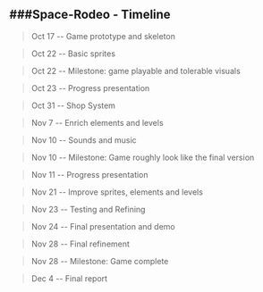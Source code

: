 ###Space-Rodeo - Timeline
----------

> Oct 17 -- Game prototype and skeleton

> Oct 22 -- Basic sprites

> Oct 22 -- Milestone: game playable and tolerable visuals

> Oct 23 -- Progress presentation

> Oct 31 -- Shop System

> Nov 7 --  Enrich elements and levels 

> Nov 10 -- Sounds and music

> Nov 10 -- Milestone: Game roughly look like the final version

> Nov 11 -- Progress presentation

> Nov 21 -- Improve sprites, elements and levels

> Nov 23 -- Testing and Refining

> Nov 24 -- Final presentation and demo

> Nov 28 -- Final refinement

> Nov 28 -- Milestone: Game complete

> Dec 4 -- Final report 

